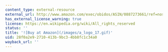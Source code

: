 ```yaml
---
content_type: external-resource
external_url: http://www.amazon.com/exec/obidos/ASIN/0887273661/ref=nosim/mitopencourse-20
has_external_license_warning: true
license: https://en.wikipedia.org/wiki/All_rights_reserved
status: ''
title: '![Buy at Amazon](/images/a_logo_17.gif)'
uid: 28f0a2e9-2710-413b-9bc3-4bb8fc1c34a0
wayback_url: ''
---
```

